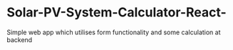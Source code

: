 # Solar-PV-System-Calculator-React-
Simple web app which utilises form functionality and some calculation at backend
